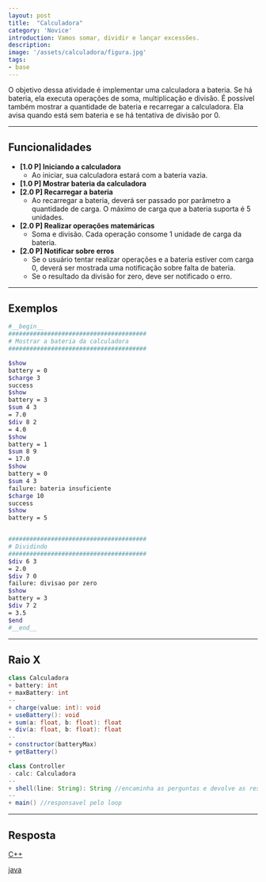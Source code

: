 ```yaml
---
layout: post
title:  "Calculadora"
category: 'Novice' 
introduction: Vamos somar, dividir e lançar excessões.
description:
image: '/assets/calculadora/figura.jpg'
tags:
- base
---
```


O objetivo dessa atividade é implementar uma calculadora a bateria. Se há bateria, ela executa operações de soma, multiplicação e divisão. É possível também mostrar a quantidade de bateria e recarregar a calculadora. Ela avisa quando está sem bateria e se há tentativa de divisão por 0.


---
## Funcionalidades

- **[1.0 P] Iniciando a calculadora** 
    - Ao iniciar, sua calculadora estará com a bateria vazia.
- **[1.0 P] Mostrar bateria da calculadora**
- **[2.0 P] Recarregar a bateria**
    - Ao recarregar a bateria, deverá ser passado por parâmetro a quantidade de carga. O máximo de carga que a bateria suporta é 5 unidades.
- **[2.0 P] Realizar operações matemáricas**
    - Soma e divisão. Cada operação consome 1 unidade de carga da bateria.
- **[2.0 P] Notificar sobre erros**
    - Se o usuário tentar realizar operações e a bateria estiver com carga 0, deverá ser mostrada uma notificação sobre falta de bateria.
    - Se o resultado da divisão for zero, deve ser notificado o erro.

---
## Exemplos

```bash
#__begin__
#######################################
# Mostrar a bateria da calculadora
#######################################

$show
battery = 0
$charge 3
success
$show
battery = 3
$sum 4 3
= 7.0
$div 8 2
= 4.0
$show
battery = 1
$sum 8 9
= 17.0
$show
battery = 0
$sum 4 3
failure: bateria insuficiente
$charge 10
success
$show
battery = 5


#######################################
# Dividindo
#######################################
$div 6 3
= 2.0
$div 7 0
failure: divisao por zero
$show
battery = 3
$div 7 2
= 3.5
$end
#__end__
```

---
## Raio X

```java
class Calculadora  
+ battery: int
+ maxBattery: int
--
+ charge(value: int): void
+ useBattery(): void
+ sum(a: float, b: float): float
+ div(a: float, b: float): float
--
+ constructor(batteryMax)
+ getBattery()

class Controller
- calc: Calculadora
--
+ shell(line: String): String //encaminha as perguntas e devolve as respostas
--
+ main() //responsavel pelo loop
```

---
## Resposta

[C++](https://github.com/qxcodepoo/qxcodepoo.github.io/tree/master/assets/calculadora/solver.cpp)

[java](https://github.com/qxcodepoo/qxcodepoo.github.io/tree/master/assets/calculadora/Controller.java)

